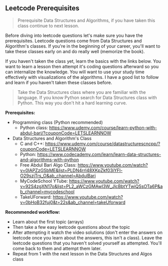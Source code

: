 ## Leetcode Prerequisites 

> Prerequisite Data Structures and Algorithms, if you have taken this class continue to next lesson.

Before diving into leetcode questions let's make sure you have the prerequisites. Leetcode questions come from Data Structures and Algorithm's classes. If you're in the beginning of your career, you'll want to take these classes early on and do really well (memorize the book). 

If you haven't taken the class yet, learn the basics with the links below. You want to learn a lesson then attempt it's coding questions afterward so you can internalize the knowledge. You will want to use your study time effectively with visualizations of the algorithms. I have a good list to follow and learn if you haven't taken these classes before. 

> Take the Data Structures class where you are familiar with the language. If you know Python search for Data Structures class with Python. This way you don't hit a hard learning curve.

**Prerequisites:**
- Programming class (Python recommended)
  - Python class: https://www.udemy.com/course/learn-python-with-abdul-bari/?couponCode=LETSLEARNNOW
- Data Structures and Algorithm's Class
  - C and C++: https://www.udemy.com/course/datastructurescncpp/?couponCode=LETSLEARNNOW
  - Python: https://www.codecademy.com/learn/learn-data-structures-and-algorithms-with-python
  - Free Abdul Bari Algo Class: https://www.youtube.com/watch?v=0IAPZzGSbME&list=PLDN4rrl48XKpZkf03iYFl-O29szjTrs_O&ab_channel=AbdulBari
  - MyCodeSchool YTube: https://www.youtube.com/watch?v=92S4zgXN17o&list=PL2_aWCzGMAwI3W_JlcBbtYTwiQSsOTa6P&ab_channel=mycodeschool
  - TakeUForward: https://www.youtube.com/watch?v=0bHoB32fuj0&t=22s&ab_channel=takeUforward 


**Recommended workflow:**
- Learn about the first topic (arrays)
- Then take a few easy leetcode questions about the topic
- After attempting it watch the video solutions (don't enter the answers on leetcode once you learn about the answers, this isn't a class). Leave the leetcode questions that you haven't solved yourself as attempted. You'll come back to them and attempt them later. 
- Repeat from 1 with the next lesson in the Data Structures and Algos class